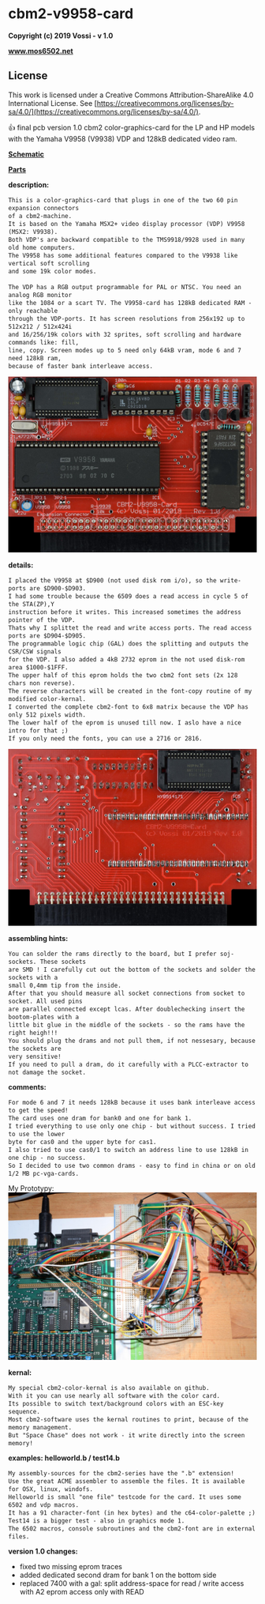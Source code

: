 # cbm2-v9958-card

**Copyright (c) 2019 Vossi - v 1.0**

**www.mos6502.net**

## License
This work is licensed under a Creative Commons Attribution-ShareAlike 4.0
International License. See [https://creativecommons.org/licenses/by-sa/4.0/](https://creativecommons.org/licenses/by-sa/4.0/).

:thumbsup: final pcb version 1.0
cbm2 color-graphics-card for the LP and HP models with the Yamaha V9958 (V9938) VDP and 128kB dedicated video ram.

**[Schematic](https://github.com/vossi1/cbm2-v9958-card/blob/master/doc/Schematics.png)**

**[Parts](https://github.com/vossi1/cbm2-v9958-card/blob/master/doc/partlist)**

**description:**

    This is a color-graphics-card that plugs in one of the two 60 pin expansion connectors
    of a cbm2-machine.
    It is based on the Yamaha MSX2+ video display processor (VDP) V9958 (MSX2: V9938).
    Both VDP's are backward compatible to the TMS9918/9928 used in many old home computers.
    The V9958 has some additional features compared to the V9938 like vertical soft scrolling
    and some 19k color modes.

    The VDP has a RGB output programmable for PAL or NTSC. You need an analog RGB monitor
    like the 1084 or a scart TV. The V9958-card has 128kB dedicated RAM - only reachable
    through the VDP-ports. It has screen resolutions from 256x192 up to 512x212 / 512x424i
    and 16/256/19k colors with 32 sprites, soft scrolling and hardware commands like: fill,
    line, copy. Screen modes up to 5 need only 64kB vram, mode 6 and 7 need 128kB ram,
    because of faster bank interleave access.

![V9958-card photo](https://github.com/vossi1/cbm2-v9958-card/blob/master/pictures/card10-front.jpg)

**details:**

    I placed the V9958 at $D900 (not used disk rom i/o), so the write-ports are $D900-$D903.
    I had some trouble because the 6509 does a read access in cycle 5 of the STA(ZP),Y
    instruction before it writes. This increased sometimes the address pointer of the VDP.
    Thats why I splittet the read and write access ports. The read access ports are $D904-$D905.
    The programmable logic chip (GAL) does the splitting and outputs the CSR/CSW signals
    for the VDP. I also added a 4kB 2732 eprom in the not used disk-rom area $1000-$1FFF.
    The upper half of this eprom holds the two cbm2 font sets (2x 128 chars non reverse).
    The reverse characters will be created in the font-copy routine of my modified color-kernal.
    I converted the complete cbm2-font to 6x8 matrix because the VDP has only 512 pixels width.
    The lower half of the eprom is unused till now. I aslo have a nice intro for that ;)
    If you only need the fonts, you can use a 2716 or 2816.

![V9958-card back photo](https://github.com/vossi1/cbm2-v9958-card/blob/master/pictures/card10-back.jpg)

**assembling hints:**

    You can solder the rams directly to the board, but I prefer soj-sockets. These sockets
    are SMD ! I carefully cut out the bottom of the sockets and solder the sockets with a
    small 0,4mm tip from the inside.
    After that you should measure all socket connections from socket to socket. All used pins
    are parallel connected except lcas. After doublechecking insert the bootom-plates with a
    little bit glue in the middle of the sockets - so the rams have the right heigh!!!
    You should plug the drams and not pull them, if not nessesary, because the sockets are
    very sensitive!
    If you need to pull a dram, do it carefully with a PLCC-extractor to not damage the socket.

**comments:**

    For mode 6 and 7 it needs 128kB because it uses bank interleave access to get the speed!
    The card uses one dram for bank0 and one for bank 1.
    I tried everything to use only one chip - but without success. I tried to use the lower
    byte for cas0 and the upper byte for cas1.
    I also tried to use cas0/1 to switch an address line to use 128kB in one chip - no success.
    So I decided to use two common drams - easy to find in china or on old 1/2 MB pc-vga-cards.

My Prototypy:
![V9958-card prototype](https://github.com/vossi1/cbm2-v9958-card/blob/master/pictures/prototype.jpg)

**kernal:**

    My special cbm2-color-kernal is also available on github.
    With it you can use nearly all software with the color card.
    Its possible to switch text/background colors with an ESC-key sequence.
    Most cbm2-software uses the kernal routines to print, because of the memory management.
    But "Space Chase" does not work - it write directly into the screen memory!

**examples: helloworld.b / test14.b**

    My assembly-sources for the cbm2-series have the ".b" extension!
    Use the great ACME assembler to assemble the files. It is available for OSX, linux, windofs.
    Helloworld is small "one file" testcode for the card. It uses some 6502 and vdp macros.
    It has a 91 character-font (in hex bytes) and the c64-color-palette ;)
    Test14 is a bigger test - also in graphics mode 1.
    The 6502 macros, console subroutines and the cbm2-font are in external files.

**version 1.0 changes:**

- fixed two missing eprom traces
- added dedicated second dram for bank 1 on the bottom side
- replaced 7400 with a gal:
    split address-space for read / write access with A2
    eprom access only with READ
